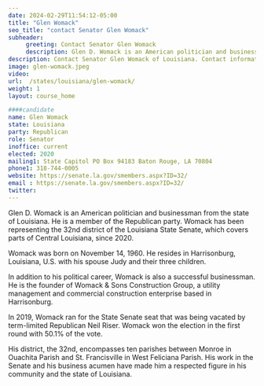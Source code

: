 ```yaml
---
date: 2024-02-29T11:54:12-05:00
title: "Glen Womack"
seo_title: "contact Senator Glen Womack"
subheader:
     greeting: Contact Senator Glen Womack
     description: Glen D. Womack is an American politician and businessman from the state of Louisiana. He is a member of the Republican party. Womack has been representing the 32nd district of the Louisiana State Senate, which covers parts of Central Louisiana, since 2020.
description: Contact Senator Glen Womack of Louisiana. Contact information for Glen Womack includes email address, phone number, and mailing address.
image: glen-womack.jpeg
video:
url:  /states/louisiana/glen-womack/
weight: 1
layout: course_home

####candidate
name: Glen Womack
state: Louisiana
party: Republican
role: Senator
inoffice: current
elected: 2020
mailing1: State Capitol PO Box 94183 Baton Rouge, LA 70804
phone1: 318-744-0005
website: https://senate.la.gov/smembers.aspx?ID=32/
email : https://senate.la.gov/smembers.aspx?ID=32/
twitter:
---
```


Glen D. Womack is an American politician and businessman from the state of Louisiana. He is a member of the Republican party. Womack has been representing the 32nd district of the Louisiana State Senate, which covers parts of Central Louisiana, since 2020.

Womack was born on November 14, 1960. He resides in Harrisonburg, Louisiana, U.S. with his spouse Judy and their three children.

In addition to his political career, Womack is also a successful businessman. He is the founder of Womack & Sons Construction Group, a utility management and commercial construction enterprise based in Harrisonburg.

In 2019, Womack ran for the State Senate seat that was being vacated by term-limited Republican Neil Riser. Womack won the election in the first round with 50.1% of the vote.

His district, the 32nd, encompasses ten parishes between Monroe in Ouachita Parish and St. Francisville in West Feliciana Parish. His work in the Senate and his business acumen have made him a respected figure in his community and the state of Louisiana.

